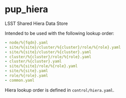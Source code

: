 # pup_hiera

LSST Shared Hiera Data Store

Intended to be used with the following lookup order:
```YAML
- node/%{fqdn}.yaml
- site/%{site}/cluster/%{cluster}/role/%{role}.yaml
- site/%{site}/cluster/%{cluster}.yaml
- cluster/%{cluster}/role/%{role}.yaml
- cluster/%{cluster}.yaml
- site/%{site}/role/%{role}.yaml
- site/%{site}.yaml
- role/%{role}.yaml
- common.yaml
```

Hiera lookup order is defined in `control/hiera.yaml`.
